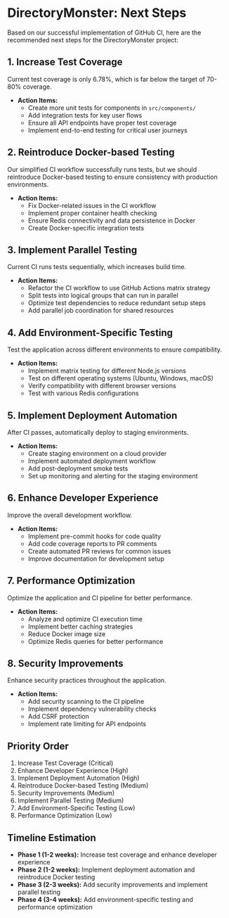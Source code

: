 # DirectoryMonster: Next Steps

Based on our successful implementation of GitHub CI, here are the recommended next steps for the DirectoryMonster project:

## 1. Increase Test Coverage

Current test coverage is only 6.78%, which is far below the target of 70-80% coverage.

- **Action Items:**
  - Create more unit tests for components in `src/components/`
  - Add integration tests for key user flows
  - Ensure all API endpoints have proper test coverage
  - Implement end-to-end testing for critical user journeys

## 2. Reintroduce Docker-based Testing

Our simplified CI workflow successfully runs tests, but we should reintroduce Docker-based testing to ensure consistency with production environments.

- **Action Items:**
  - Fix Docker-related issues in the CI workflow
  - Implement proper container health checking
  - Ensure Redis connectivity and data persistence in Docker
  - Create Docker-specific integration tests

## 3. Implement Parallel Testing

Current CI runs tests sequentially, which increases build time.

- **Action Items:**
  - Refactor the CI workflow to use GitHub Actions matrix strategy
  - Split tests into logical groups that can run in parallel
  - Optimize test dependencies to reduce redundant setup steps
  - Add parallel job coordination for shared resources

## 4. Add Environment-Specific Testing

Test the application across different environments to ensure compatibility.

- **Action Items:**
  - Implement matrix testing for different Node.js versions
  - Test on different operating systems (Ubuntu, Windows, macOS)
  - Verify compatibility with different browser versions
  - Test with various Redis configurations

## 5. Implement Deployment Automation

After CI passes, automatically deploy to staging environments.

- **Action Items:**
  - Create staging environment on a cloud provider
  - Implement automated deployment workflow
  - Add post-deployment smoke tests
  - Set up monitoring and alerting for the staging environment

## 6. Enhance Developer Experience

Improve the overall development workflow.

- **Action Items:**
  - Implement pre-commit hooks for code quality
  - Add code coverage reports to PR comments
  - Create automated PR reviews for common issues
  - Improve documentation for development setup

## 7. Performance Optimization

Optimize the application and CI pipeline for better performance.

- **Action Items:**
  - Analyze and optimize CI execution time
  - Implement better caching strategies
  - Reduce Docker image size
  - Optimize Redis queries for better performance

## 8. Security Improvements

Enhance security practices throughout the application.

- **Action Items:**
  - Add security scanning to the CI pipeline
  - Implement dependency vulnerability checks
  - Add CSRF protection
  - Implement rate limiting for API endpoints

## Priority Order

1. Increase Test Coverage (Critical)
2. Enhance Developer Experience (High)
3. Implement Deployment Automation (High)
4. Reintroduce Docker-based Testing (Medium)
5. Security Improvements (Medium)
6. Implement Parallel Testing (Medium)
7. Add Environment-Specific Testing (Low)
8. Performance Optimization (Low)

## Timeline Estimation

- **Phase 1 (1-2 weeks):** Increase test coverage and enhance developer experience
- **Phase 2 (1-2 weeks):** Implement deployment automation and reintroduce Docker testing
- **Phase 3 (2-3 weeks):** Add security improvements and implement parallel testing
- **Phase 4 (3-4 weeks):** Add environment-specific testing and performance optimization
